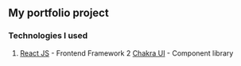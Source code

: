 ## My portfolio project

### Technologies I used

1. [React JS](https://github.com/facebook/react) - Frontend Framework 
2  [Chakra UI](https://github.com/chakra-ui/chakra-ui) - Component library
